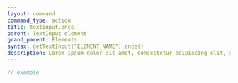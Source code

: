 ```yaml
---
layout: command
command_type: action
title: textinput.once
parent: TextInput element
grand_parent: Elements
syntax: getTextInput("ELEMENT_NAME").once()
description: Lorem ipsum dolor sit amet, consectetur adipiscing elit, sed do eiusmod tempor incididunt ut labore et dolore magna aliqua. Ut enim ad minim veniam, quis nostrud exercitation ullamco laboris nisi ut aliquip ex ea commodo consequat.
---
```


```javascript
// example
```